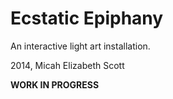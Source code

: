 Ecstatic Epiphany
=================

An interactive light art installation.

2014, Micah Elizabeth Scott

**WORK IN PROGRESS**

